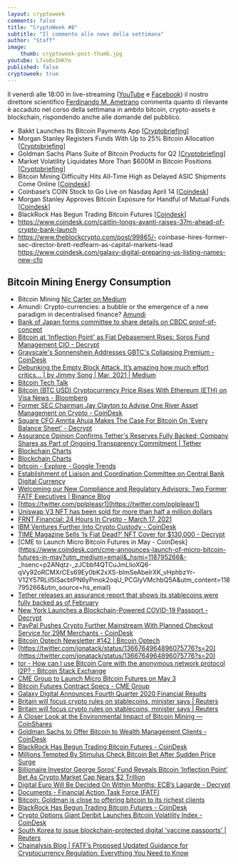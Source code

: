 ```yaml
---
layout: cryptoweek
comments: false
title: "CryptoWeek #8"
subtitle: "Il commento alle news della settimana" 
author: "Staff"
image:
    thumb: cryptoweek-post-thumb.jpg
youtube: L7xo8xIHKYo
published: false
cryptoweek: true
---
```


Il venerdì alle 18:00 in live-streaming
([YouTube](https://www.youtube.com/watch?v=6SVoSmLxNhM&list=PLTLa2tRY91LI9MN6-_ai0J6jTRcY8znDc) e
[Facebook](https://www.facebook.com/DigitalGoldInstitute))
il nostro direttore scientifico [Ferdinando M. Ametrano](https://www.ametrano.net)
commenta quanto di rilevante è accaduto nel corso della settimana
in ambito bitcoin, crypto-assets e blockchain,
rispondendo anche alle domande del pubblico.

<!--div id="buzzsprout-player-8173333"></div>
<script src="https://www.buzzsprout.com/1686991/8173333-cryptoweek-6-19-marzo-2021.js?container_id=buzzsprout-player-8173333&player=small" type="text/javascript" charset="utf-8"></script-->

- Bakkt Launches Its Bitcoin Payments App [[Cryptobriefing](https://cryptobriefing.com/bakkt-launches-its-bitcoin-payments-app/)]
- Morgan Stanley Registers Funds With Up to 25% Bitcoin Allocation [[Cryptobriefing](https://cryptobriefing.com/morgan-stanley-registers-funds-25-bitcoin-allocation/)]
- Goldman Sachs Plans Suite of Bitcoin Products for Q2 [[Cryptobriefing](https://cryptobriefing.com/goldman-sachs-plans-suite-bitcoin-products-q2/)]
- Market Volatility Liquidates More Than $600M in Bitcoin Positions [[Cryptobriefing](https://cryptobriefing.com/volatility-liquidates-600m-bitcoin-positions/)]
- Bitcoin Mining Difficulty Hits All-Time High as Delayed ASIC Shipments Come Online [[Coindesk](https://www.coindesk.com/bitcoin-mining-difficulty)]
- Coinbase’s COIN Stock to Go Live on Nasdaq April 14 [[Coindesk](https://www.coindesk.com/coinbases-coin-stock-to-go-live-on-nasdaq-april-14)]
- Morgan Stanley Approves Bitcoin Exposure for Handful of Mutual Funds [[Coindesk](https://www.coindesk.com/morgan-stanley-approves-bitcoin-exposure-for-handful-of-mutual-funds)]
- BlackRock Has Begun Trading Bitcoin Futures [[Coindesk](https://www.coindesk.com/blackrock-has-begun-trading-bitcoin-futures)]
- https://www.coindesk.com/caitlin-longs-avanti-raises-37m-ahead-of-crypto-bank-launch
- https://www.theblockcrypto.com/post/99865/- coinbase-hires-former-sec-director-brett-redfearn-as-capital-markets-lead
https://www.coindesk.com/galaxy-digital-preparing-us-listing-names-new-cfo

## Bitcoin Mining Energy Consumption

- Bitcoin Mining [Nic Carter on Medium](https://medium.com/@nic__carter/noahbjectivity-on-bitcoin-mining-2052226310cb)
- Amundi: Crypto-currencies: a bubble or the emergence of a new paradigm in decentralised finance? [Amundi](https://research-center.amundi.com/article/crypto-currencies-bubble-or-emergence-new-paradigm-decentralised-finance)
- [Bank of Japan forms committee to share details on CBDC proof-of-concept](https://www.theblockcrypto.com/linked/99626/boj-cbdc-committee-proof-of-concept?utm_medium=email&_hsmi=118384500&_hsenc=p2ANqtz--2lzFU1jOpOm3OtlkCwKTEblMfcKPq0Kdcs22AxT07SRvSnSa4I2jUAy_54Ieiszd6Pe4OpUvRcWD3tOaw9Dvvlo6d8jfwUuxAQPrdo5DtBldD-x0&utm_content=118384500&utm_source=hs_email)
- [Bitcoin at 'Inflection Point' as Fiat Debasement Rises: Soros Fund Management CIO - Decrypt](https://decrypt.co/62981/bitcoin-inflection-point-soros-fund-management-cio?utm_medium=email&_hsmi=118384500&_hsenc=p2ANqtz--uEU9m5ZyLhkmntYYoqnnUeefSWIKdRuQtVoDNz8VYZ7e66-H7kJotq7rSqCzGY2_gXLctRm8tOO4VPciMKYf8FrTUZJs_5niOKhcgTYxzDgGYRCg&utm_content=118384500&utm_source=hs_email)
- [Grayscale's Sonnenshein Addresses GBTC's Collapsing Premium - CoinDesk](https://www.coindesk.com/grayscale-sonnenshein-gbtc-collapsing-premium-coindesktv?utm_medium=email&_hsmi=118384500&_hsenc=p2ANqtz--eAGuoLbhPEf7Wg4YI98DXVHCBOcgHSzLz_e_21w2t2LJYJ8q0xcJDGmLf2XXxU5E1jfPN_bIhqVeFJ9xdjmFhopuE-h6hXFcl0lsXCrpJUXak9qg&utm_content=118384500&utm_source=hs_email)
- [Debunking the Empty Block Attack. It’s amazing how much effort critics… | by Jimmy Song | Mar, 2021 | Medium](https://jimmysong.medium.com/debunking-the-empty-block-attack-10513858b3f8)
- [Bitcoin Tech Talk](https://jimmysong.substack.com/)
- [Bitcoin (BTC USD) Cryptocurrency Price Rises With Ethereum (ETH) on Visa News - Bloomberg](https://www.bloomberg.com/news/articles/2021-03-29/visa-using-stablecoin-to-settle-transactions-in-lure-to-fintechs?srnd=cryptocurrencies&utm_medium=email&_hsmi=118589058&_hsenc=p2ANqtz-8obXZQ4Wdrmvxt4JwLOyMCX0E7qpkbEuh4JcZteeTxGStmfyDLMxGwo_2T_jJ6xUdtpWZt4mwBOiz-CKDmdy2tax6p9naS1oq5m2tfjxeKeczrLh8&utm_content=118589058&utm_source=hs_email)
- [Former SEC Chairman Jay Clayton to Advise One River Asset Management on Crypto - CoinDesk](https://www.coindesk.com/former-sec-chairman-jay-clayton-to-advise-one-river-asset-management-on-crypto?utm_medium=email&_hsmi=118589058&_hsenc=p2ANqtz--6WdVQQH0__J6jT8pa0SROpcu-3TCmBqM0vaYrRh0P6LrAoBETRuW5Mld8TTdAomLyoFF2XqdlKFeIzXsuhBK4LwiaQttNcO91Fg9Kh16OdDJpK8c&utm_content=118589058&utm_source=hs_email)
- [Square CFO Amrita Ahuja Makes The Case For Bitcoin On 'Every Balance Sheet' - Decrypt](https://decrypt.co/63192/square-cfo-amrita-ahuja-makes-the-case-for-bitcoin-on-every-balance-sheet?utm_medium=email&_hsmi=118589058&_hsenc=p2ANqtz-8fk6YDlUwH7_tW9YtKuUsdtNzBPyaY7S2l-VECCUsN0oCsuKGiK3dS80LH7q5Y9MMK1MJGZLAbpSxArt2l8U2AqT4CYYyIo_lmlwHB1bAg7kLL1uo&utm_content=118589058&utm_source=hs_email)
- [Assurance Opinion Confirms Tether's Reserves Fully Backed; Company Shares as Part of Ongoing Transparency Commitment | Tether](https://tether.to/assurance-opinion-mar-21/)
- [Blockchain Charts](https://www.blockchain.com/charts/hash-rate)
- [Blockchain Charts](https://www.blockchain.com/charts/difficulty)
- [bitcoin - Explore - Google Trends](https://trends.google.com/trends/explore?date=today%205-y&q=bitcoin)
- [Establishment of Liaison and Coordination Committee on Central Bank Digital Currency](https://www.boj.or.jp/en/announcements/release_2021/rel210326a.pdf)
- [Welcoming our New Compliance and Regulatory Advisors: Two Former FATF Executives | Binance Blog](https://www.binance.com/en/blog/421499824684901842/Welcoming-our-New-Compliance-and-Regulatory-Advisors-Two-Former-FATF-Executives)
- [https://twitter.com/pplpleasr1](https://twitter.com/pplpleasr1)
- [Uniswap V3 NFT has been sold for more than half a million dollars](https://www.theblockcrypto.com/post/99615/uniswap-v3-nft-sold-dao-half-million-dollars)
- [FRNT Financial: 24 Hours In Crypto - March 17, 2021](https://mailchi.mp/0631f575e0a2/frnt-financial-24-hours-in-crypto-march-17-2021?e=880969940e)
- [IBM Ventures Further Into Crypto Custody - CoinDesk](https://www.coindesk.com/ibm-crypto-custody-metaco-deutsche-bank)
- [TIME Magazine Sells ‘Is Fiat Dead?’ NFT Cover for $130,000 - Decrypt](https://decrypt.co/62802/time-magazine-sells-is-fiat-dead-nft-cover-for-130000)
- [CME to Launch Micro Bitcoin Futures in May - CoinDesk](https://www.coindesk.com/cme-announces-launch-of-micro-bitcoin-futures-in-may?utm_medium=email&_hsmi=118795266&- _hsenc=p2ANqtz-_zJCbbf4QTCuJmLlioXQ6-qVy92oRCMXrCEs69Ey0bK2xXS-blmSeAbelrXK_vHphbzYr-V12Y57RLiI5lSacbtPN6yPmok2oqU_PCGlyVMchbQ5A&utm_content=118795266&utm_source=hs_email)
- [Tether releases an assurance report that shows its stablecoins were fully backed as of February](https://www.theblockcrypto.com/post/99806/tether-assurance-report-stablecoins-usdt-fully-backed?utm_medium=email&_hsmi=118795266&_hsenc=p2ANqtz-_EwPtHnGkmKAHp2lkh0OOBrFaqW9Cr_W1EqOk8h7440EsdBsw_DX6P_0tazT8gdqGCg060otn27KGih2DlAR_ToaHgNpKO55UWBrK8UKues-zlOAo&utm_content=118795266&utm_source=hs_email)
- [New York Launches a Blockchain-Powered COVID-19 Passport - Decrypt](https://decrypt.co/63115/new-york-launches-a-blockchain-powered-covid-19-passport?utm_medium=email&_hsmi=118384500&_hsenc=p2ANqtz--pdmwTcT9vjqPdFgQRYTqvhZNZmo22mPXwP1TDXo1Hsy3Q19oOY_cdv6I0UM5JFEf3belDMjarMaoHK35wqdErWXSMoyzIfnS-dwWh5-4W3CEFeqY&utm_content=118384500&utm_source=hs_email)
- [PayPal Pushes Crypto Further Mainstream With Planned Checkout Service for 29M Merchants - CoinDesk](https://www.coindesk.com/paypal-to-start-letting-us-customers-to-use-their-crypto-at-checkout-report?utm_medium=email&_hsmi=118795266&_hsenc=p2ANqtz-_rzw7wYXL_kMFN9go7NJ1LprulXHFmOonb8lERPNN0EKP1Gs3slvc-ZBfiBPuA3v4EMRISR05iCeEpmpT6L9c1kqCF_y2S-L-RsrrOCdxAmMdxxu0&utm_content=118795266&utm_source=hs_email)
- [Bitcoin Optech Newsletter #142 | Bitcoin Optech](https://bitcoinops.org/en/newsletters/2021/03/31/)
- [https://twitter.com/jonatack/status/1366764964896075776?s=20](https://twitter.com/jonatack/status/1366764964896075776?s=20)
- [tor - How can I use Bitcoin Core with the anonymous network protocol I2P? - Bitcoin Stack Exchange](https://bitcoin.stackexchange.com/questions/103402/how-can-i-use-bitcoin-core-with-the-anonymous-network-protocol-i2p)
- [CME Group to Launch Micro Bitcoin Futures on May 3](https://www.prnewswire.com/news-releases/cme-group-to-launch-micro-bitcoin-futures-on-may-3-301258262.html)
- [Bitcoin Futures Contract Specs - CME Group](https://www.cmegroup.com/trading/equity-index/us-index/bitcoin_contract_specifications.html)
- [Galaxy Digital Announces Fourth Quarter 2020 Financial Results](https://www.newswire.ca/news-releases/galaxy-digital-announces-fourth-quarter-2020-financial-results-872625121.html)
- [Britain will focus crypto rules on stablecoins, minister says | Reuters](https://www.reuters.com/article/us-crypto-currency-regulations/uk-to-focus-crypto-rules-on-stablecoins-says-minister-idUSKBN2BM11G)
- [Britain will focus crypto rules on stablecoins, minister says | Reuters](https://www.reuters.com/article/us-crypto-currency-regulations/uk-to-focus-crypto-rules-on-stablecoins-says-minister-idUSKBN2BM11G)
- [A Closer Look at the Environmental Impact of Bitcoin Mining — CoinShares](https://coinshares.com/research/closer-look-environmental-impact-of-bitcoin-mining)
- [Goldman Sachs to Offer Bitcoin to Wealth Management Clients - CoinDesk](https://www.coindesk.com/goldman-sachs-to-offer-bitcoin-to-wealth-management-clients?utm_medium=email&_hsmi=119003146&_hsenc=p2ANqtz-8O4eVElVa7FIZeNC5_ATlvlniI35ntlcHYzfWjZQK8yj_wX8f943En_VbzDSa88e-ZnyiEMcRZOWOqEnrC47X9MEqM3cStMr_uTfSvkTrCYvIC50g&utm_content=119003146&utm_source=hs_email)
- [BlackRock Has Begun Trading Bitcoin Futures - CoinDesk](https://www.coindesk.com/blackrock-has-begun-trading-bitcoin-futures?utm_medium=email&_hsmi=119003146&_hsenc=p2ANqtz-8NKupmtl9yNNVosWmcmYgr08vte9S_p2QjPeAcHnbfChy0hQIAF0bAZD6mtG_doIg9sUTGkv2tHjz1_T7sZVmBacFPE2L175yl6rBe2UDcFX3pFHo&utm_content=119003146&utm_source=hs_email)
- [Millions Tempted By Stimulus Check Bitcoin Bet After Sudden Price Surge](https://www.forbes.com/sites/billybambrough/2021/03/17/millions-tempted-by-stimulus-check-bitcoin-bet/?utm_medium=email&_hsmi=119003146&_hsenc=p2ANqtz-9jafSNxMCGqWUjP_jiRRlEn3HYmkZyC7RSPIMvJVJJj5FQM3kWrVjmwdIyyKEWhndrlzyIlODov8AqhhgK-dfC06qGMUH5rQ59K5tcm_hC9EZ1DIg&utm_content=119003146&utm_source=hs_email)
- [Billionaire Investor George Soros’ Fund Reveals Bitcoin ‘Inflection Point’ Bet As Crypto Market Cap Nears $2 Trillion](https://www.forbes.com/sites/billybambrough/2021/03/31/billionaire-investor-george-soros-fund-reveals-bitcoin-inflection-point-bet-as-crypto-market-price-nears-2-trillion)
- [Digital Euro Will Be Decided On Within Months: ECB’s Lagarde - Decrypt](https://decrypt.co/63558/digital-euro-plans-launch-ecb-president-lagarde)
- [Documents - Financial Action Task Force (FATF)](https://www.fatf-gafi.org/publications/fatfrecommendations/documents/guidance-rba-virtual-assets.html)
- [Bitcoin: Goldman is close to offering bitcoin to its richest clients](https://www.cnbc.com/2021/03/31/bitcoin-goldman-is-close-to-offering-bitcoin-to-its-richest-clients.html)
- [BlackRock Has Begun Trading Bitcoin Futures - CoinDesk](https://www.coindesk.com/blackrock-has-begun-trading-bitcoin-futures)
- [Crypto Options Giant Deribit Launches Bitcoin Volatility Index - CoinDesk](https://www.coindesk.com/crypto-options-deribit-bitcoin-volatility-index)
- [South Korea to issue blockchain-protected digital 'vaccine passports' | Reuters](https://www.reuters.com/article/us-health-coronavirus-southkorea-idUSKBN2BO43W)
- [Chainalysis Blog | FATF’s Proposed Updated Guidance for Cryptocurrency Regulation: Everything You Need to Know](https://blog.chainalysis.com/reports/fatfs-updated-guidance-march-2021)

